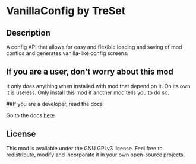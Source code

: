 # VanillaConfig by TreSet

## Description

A config API that allows for easy and flexible loading and saving of mod configs and generates vanilla-like config screens.

## If you are a user, don't worry about this mod

It only does anything when installed with mod that depend on it. On its own it is useless.
Only install this mod if another mod tells you to do so.

##If you are a developer, read the docs

Go to the docs [here](https://github.com/Tre5et/vanillaconfig/blob/1.18/docs/docs.md).

## License

This mod is available under the GNU GPLv3 license. Feel free to redistribute, modify and incorporate it in your own open-source projects.
